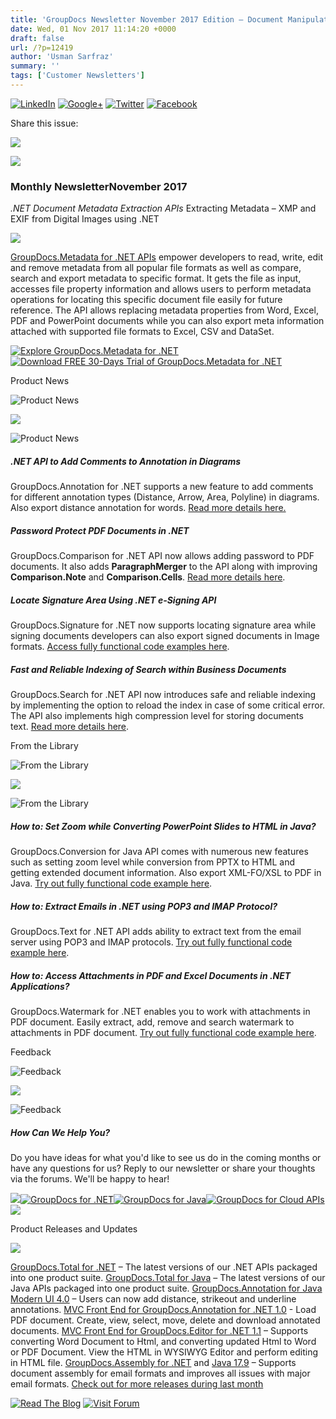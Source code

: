 ```yaml
---
title: 'GroupDocs Newsletter November 2017 Edition – Document Manipulation APIs Updates'
date: Wed, 01 Nov 2017 11:14:20 +0000
draft: false
url: /?p=12419
author: 'Usman Sarfraz'
summary: ''
tags: ['Customer Newsletters']
---
```


[![LinkedIn](https://newsletter.groupdocs.com/uploadimages/image/linkedIn-Icon.png)](https://www.linkedin.com/company/2464175?utm_source=nl&utm_campaign=nl-nov17&utm_medium=link) [![Google+](https://newsletter.groupdocs.com/uploadimages/image/googlePlus-Icon.png)](https://plus.google.com/u/0/b/103611049630322465740/+GroupDocs/?utm_source=nl&utm_campaign=nl-nov17&utm_medium=link) [![Twitter](https://newsletter.groupdocs.com/uploadimages/image/twitter-Icon.png)](https://twitter.com/GroupDocs?utm_source=nl&utm_campaign=nl-nov17&utm_medium=link) [![Facebook](https://newsletter.groupdocs.com/uploadimages/image/facebook-Icon.png)](https://www.facebook.com/GroupDocsApp/?utm_source=nl&utm_campaign=nl-nov17&utm_medium=link)

Share this issue:

![](http://newsletter.aspose.com/uploadimages/image/asposeimages/newsletter/separator-690px.png)

[![](https://newsletter.groupdocs.com/uploadimages/image/logo-white.png)](https://www.groupdocs.com/?utm_source=nl&utm_campaign=nl-nov17&utm_medium=link)

### Monthly NewsletterNovember 2017

_.NET Document Metadata Extraction APIs_ Extracting Metadata – XMP and EXIF from Digital Images using .NET

[![](https://newsletter.groupdocs.com/uploadimages/image/Advert_nov_2017-gd.png)](https://www.groupdocs.com/products/metadata/net?utm_source=nl&utm_campaign=nl-nov17&utm_medium=link)

[GroupDocs.Metadata for .NET APIs](https://www.groupdocs.com/products/metadata/net?utm_source=nl&utm_campaign=nl-nov17&utm_medium=link) empower developers to read, write, edit and remove metadata from all popular file formats as well as compare, search and export metadata to specific format. It gets the file as input, accesses file property information and allows users to perform metadata operations for locating this specific document file easily for future reference. The API allows replacing metadata properties from Word, Excel, PDF and PowerPoint documents while you can also export meta information attached with supported file formats to Excel, CSV and DataSet.

[![Explore GroupDocs.Metadata for .NET](https://newsletter.groupdocs.com/uploadimages/image/ActionButtonsNov2017-gd.png "Explore NOW")](https://www.groupdocs.com/products/metadata?utm_source=nl&utm_campaign=nl-nov17&utm_medium=link)[![Download FREE 30-Days Trial of GroupDocs.Metadata for .NET](https://newsletter.groupdocs.com/uploadimages/image/advertActionButton-free-gd.png "Download FREE 30-Days Trial")](https://downloads.groupdocs.com/metadata?utm_source=nl&utm_campaign=nl-nov17&utm_medium=link)

Product News

![Product News](https://newsletter.aspose.com/uploadimages/image/asposeimages/newsletter/productNews-Icon.png)

![](http://newsletter.aspose.com/uploadimages/image/asposeimages/newsletter/separator-630px.png)

![Product News](http://newsletter.aspose.com/uploadimages/image/asposeimages/newsletter/productNews-Icon.png)

##### .NET API to Add Comments to Annotation in Diagrams

GroupDocs.Annotation for .NET supports a new feature to add comments for different annotation types (Distance, Arrow, Area, Polyline) in diagrams. Also export distance annotation for words. [Read more details here.](https://blog.groupdocs.com/2017/10/02/documents-annotation-for-.net-v17.10/?utm_source=nl&utm_campaign=nl-nov17&utm_medium=link)

##### Password Protect PDF Documents in .NET

GroupDocs.Comparison for .NET API now allows adding password to PDF documents. It also adds **ParagraphMerger** to the API along with improving **Comparison.Note** and **Comparison.Cells**. [Read more details here](https://blog.groupdocs.com/2017/10/02/add-paragraphmerger-using-groupdocs.comaprison-for-.net-17.10/?utm_source=nl&utm_campaign=nl-nov17&utm_medium=link).

##### Locate Signature Area Using .NET e-Signing API

GroupDocs.Signature for .NET now supports locating signature area while signing documents developers can also export signed documents in Image formats. [Access fully functional code examples here](https://blog.groupdocs.com/2017/10/06/e-signing-api-for-.net-v17.10/?utm_source=nl&utm_campaign=nl-nov17&utm_medium=link).

##### Fast and Reliable Indexing of Search within Business Documents

GroupDocs.Search for .NET API now introduces safe and reliable indexing by implementing the option to reload the index in case of some critical error. The API also implements high compression level for storing documents text. [Read more details here](https://blog.groupdocs.com/2017/10/05/groupdocs.search-.net-17.10-introduces-safe-reliable-indexing/?utm_source=nl&utm_campaign=nl-nov17&utm_medium=link).

From the Library

![From the Library](https://newsletter.aspose.com/uploadimages/image/asposeimages/newsletter/fromLibrary-Icon.png)

![](http://newsletter.aspose.com/uploadimages/image/asposeimages/newsletter/separator-630px.png)

![From the Library](https://newsletter.aspose.com/uploadimages/image/asposeimages/newsletter/fromLibrary-Icon.png)

##### How to: Set Zoom while Converting PowerPoint Slides to HTML in Java?

GroupDocs.Conversion for Java API comes with numerous new features such as setting zoom level while conversion from PPTX to HTML and getting extended document information. Also export XML-FO/XSL to PDF in Java. [Try out fully functional code example here](https://blog.groupdocs.com/2017/10/25/releasing-document-conversion-api-17.7/?utm_source=nl&utm_campaign=nl-nov17&utm_medium=link).

##### How to: Extract Emails in .NET using POP3 and IMAP Protocol?

GroupDocs.Text for .NET API adds ability to extract text from the email server using POP3 and IMAP protocols. [Try out fully functional code example here](https://blog.groupdocs.com/2017/10/16/groupdocs.text-for-.net-17.10.0-extract-emails-using-pop3-and-imap-protocol/?utm_source=nl&utm_campaign=nl-nov17&utm_medium=link).

##### How to: Access Attachments in PDF and Excel Documents in .NET Applications?

GroupDocs.Watermark for .NET enables you to work with attachments in PDF document. Easily extract, add, remove and search watermark to attachments in PDF document. [Try out fully functional code example here](https://blog.groupdocs.com/2017/10/16/access-attachment-in-pdf-and-excel-document-using-groupdocs.watermark-for-.net-17.10/?utm_source=nl&utm_campaign=nl-nov17&utm_medium=link).

Feedback

![Feedback](https://newsletter.aspose.com/uploadimages/image/asposeimages/newsletter/giveFeedback-Icon.png)

![](http://newsletter.aspose.com/uploadimages/image/asposeimages/newsletter/separator-630px.png)

![Feedback](https://newsletter.aspose.com/uploadimages/image/asposeimages/newsletter/giveFeedback-Icon.png)

##### How Can We Help You?

Do you have ideas for what you'd like to see us do in the coming months or have any questions for us? Reply to our newsletter or share your thoughts via the forums. We'll be happy to hear!

![](https://www.aspose.com/Images/Newsletter/april-2017/spacer-nl.png)[![GroupDocs for .NET](https://newsletter.groupdocs.com/uploadimages/image/dotNet-Icon.png)](https://www.groupdocs.com/products/total/net?utm_source=nl&utm_campaign=nl-nov17&utm_medium=link)[![GroupDocs for Java](https://newsletter.groupdocs.com/uploadimages/image/java-Icon.png)](https://www.groupdocs.com/products/total/java?utm_source=nl&utm_campaign=nl-nov17&utm_medium=link)[![GroupDocs for Cloud APIs](https://newsletter.groupdocs.com/uploadimages/image/cloudApi-Icon.png)](https://www.groupdocs.com/products/total/cloud?utm_source=nl&utm_campaign=nl-nov17&utm_medium=link)![](https://www.aspose.com/Images/Newsletter/april-2017/spacer-nl.png)

Product Releases and Updates

![](http://newsletter.aspose.com/uploadimages/image/asposeimages/newsletter/separator-630px.png)

[GroupDocs.Total for .NET](https://www.groupdocs.com/products/total/net?utm_source=nl&utm_campaign=nl-nov17&utm_medium=link) – The latest versions of our .NET APIs packaged into one product suite. [GroupDocs.Total for Java](https://www.groupdocs.com/products/total/java?utm_source=nl&utm_campaign=nl-nov17&utm_medium=link) – The latest versions of our Java APIs packaged into one product suite. [GroupDocs.Annotation for Java Modern UI 4.0](https://blog.groupdocs.com/2017/10/09/distance-strikeout-and-underline-annotation-in-groupdocs.annotation-for-java-modern-ui/?utm_source=nl&utm_campaign=nl-nov17&utm_medium=link) – Users can now add distance, strikeout and underline annotations. [MVC Front End for GroupDocs.Annotation for .NET 1.0](https://blog.groupdocs.com/2017/10/08/groupdocs.annotation-net-mvcfrontendv1.0.0/?utm_source=nl&utm_campaign=nl-nov17&utm_medium=link) - Load PDF document. Create, view, select, move, delete and download annotated documents. [MVC Front End for GroupDocs.Editor for .NET 1.1](https://blog.groupdocs.com/2017/10/08/new-release-mvc-front-end-groupdocs.editor-.net/?utm_source=nl&utm_campaign=nl-nov17&utm_medium=link) – Supports converting Word Document to Html, and converting updated Html to Word or PDF Document. View the HTML in WYSIWYG Editor and perform editing in HTML file. [GroupDocs.Assembly for .NET](https://blog.groupdocs.com/2017/10/06/groupdocs.assembly-for-java-17.9-api/?utm_source=nl&utm_campaign=nl-nov17&utm_medium=link) and [Java 17.9](https://blog.groupdocs.com/2017/10/06/groupdocs.assembly-for-.net-17.9/?utm_source=nl&utm_campaign=nl-nov17&utm_medium=link) – Supports document assembly for email formats and improves all issues with major email formats. [Check out for more releases during last month](https://downloads.groupdocs.com/?utm_source=nl&utm_campaign=nl-nov17&utm_medium=link)

[![Read The Blog](https://newsletter.groupdocs.com/uploadimages/image/readBlog-ActionButton%281%29.png)](https://blog.groupdocs.com/?utm_source=nl&utm_campaign=nl-nov17&utm_medium=link) [![Visit Forum](https://newsletter.groupdocs.com/uploadimages/image/visitForum-ActionButton%281%29.png)](http://www.groupdocs.com/community/forums/default.aspx?utm_source=nl&utm_campaign=nl-nov17&utm_medium=link)



